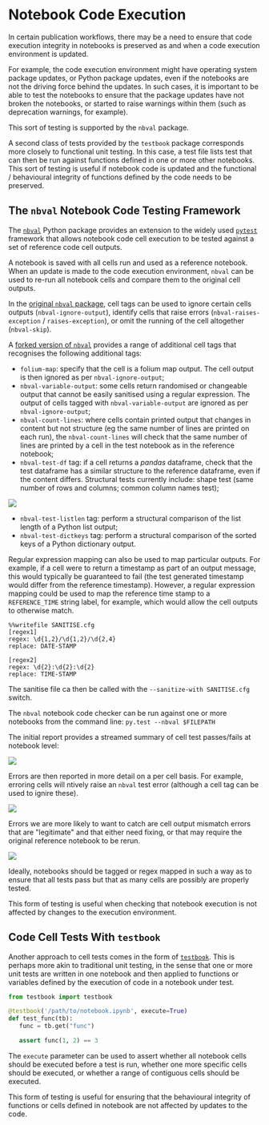 # Notebook Code Execution

In certain publication workflows, there may be a need to ensure that code execution integrity in notebooks is preserved as and when a code execution environment is updated.

For example, the code execution environment might have operating system package updates, or Python package updates, even if the notebooks are not the driving force behind the updates. In such cases, it is important to be able to test the notebooks to ensure that the package updates have not broken the notebooks, or started to raise warnings within them (such as deprecation warnings, for example).

This sort of testing is supported by the `nbval` package.

A second class of tests provided by the `testbook` package corresponds more closely to functional unit testing. In this case, a test file lists test that can then be run against functions defined in one or more other notebooks. This sort of testing is useful if notebook code is updated and the functional / behavioural integrity of functions defined by the code needs to be preserved.

## The `nbval` Notebook Code Testing Framework

The [`nbval`](https://nbval.readthedocs.io/en/latest/) Python package provides an extension to the widely used [`pytest`](https://docs.pytest.org/) framework that allows notebook code cell execution to be tested against a set of reference code cell outputs.

A notebook is saved with all cells run and used as a reference notebook. When an update is made to the code execution environment, `nbval` can be used to re-run all notebook cells and compare them to the original cell outputs.

In the [original `nbval` package](https://github.com/computationalmodelling/nbval), cell tags can be used to ignore certain cells outputs (`nbval-ignore-output`), identify cells that raise errors (`nbval-raises-exception` / `raises-exception`), or omit the running of the cell altogether (`nbval-skip`).

A [forked version of `nbval`](https://github.com/ouseful-PR/nbval/tree/table-test) provides a range of additional cell tags that recognises the following additional tags:

- `folium-map`: specify that the cell is a folium map output. The cell output is then ignored as per `nbval-ignore-output`;
- `nbval-variable-output`: some cells return randomised or changeable output that cannot be easily sanitised using a regular expression. The output of cells tagged with `nbval-variable-output` are ignored as per `nbval-ignore-output`;
- `nbval-count-lines`: where cells contain printed output that changes in content but not structure (eg the same number of lines are printed on each run), the `nbval-count-lines` will check that the same number of lines are printed by a cell in the test notebook as in the reference notebook;
- `nbval-test-df` tag: if a cell returns a *pandas* dataframe, check that the test dataframe has a similar structure to the reference dataframe, even if the content differs. Structural tests currently include: shape test (same number of rows and columns; common column names test);

![](images/nbval_df_mismatch.png)

- `nbval-test-listlen` tag: perform a structural comparison of the list length of a Python list output;
- `nbval-test-dictkeys` tag: perform a structural comparison of the sorted keys of a Python dictionary output.

Regular expression mapping can also be used to map particular outputs. For example, if a cell were to return a timestamp as part of an output message, this would typically be guaranteed to fail (the test generated timestamp would differ from the reference timestamp). However, a regular expression mapping could be used to map the reference time stamp to a `REFERENCE_TIME` string label, for example, which would allow the cell outputs to otherwise match.

```text
%%writefile SANITISE.cfg
[regex1]
regex: \d{1,2}/\d{1,2}/\d{2,4}
replace: DATE-STAMP

[regex2]
regex: \d{2}:\d{2}:\d{2}
replace: TIME-STAMP
```

The sanitise file ca then be called with the `--sanitize-with SANITISE.cfg` switch.

The `nbval` notebook code checker can be run against one or more notebooks from the command line: `py.test --nbval $FILEPATH`

The initial report provides a streamed summary of cell test passes/fails at notebook level:

![](images/nbval_summary.png)

Errors are then reported in more detail on a per cell basis. For example, erroring cells will ntively raise an `nbval` test error (although a cell tag can be used to ignire these).

![](images/nbval_error_known.png)

Errors we are more likely to want to catch are cell output mismatch errors that are "legitimate" and that either need fixing, or that may require the original reference notebook to be rerun.

![](images/nbval_mismatch.png)

Ideally, notebooks should be tagged or regex mapped in such a way as to ensure that all tests pass but that as many cells are possibly are properly tested.

This form of testing is useful when checking that notebook execution is not affected by changes to the execution environment.

## Code Cell Tests With `testbook`

Another approach to cell tests comes in the form of [`testbook`](https://github.com/nteract/testbook). This is perhaps more akin to traditional unit testing, in the sense that one or more unit tests are written in one notebook and then applied to functions or variables defined by the execution of code in a notebook under test.

```python
from testbook import testbook

@testbook('/path/to/notebook.ipynb', execute=True)
def test_func(tb):
   func = tb.get("func")

   assert func(1, 2) == 3
```

The `execute` parameter can be used to assert whether all notebook cells should be executed before a test is run, whether one more specific cells should be executed, or whether a range of contiguous cells should be executed.

This form of testing is useful for ensuring that the behavioural integrity of functions or cells defined in notebook are not affected by updates to the code.
